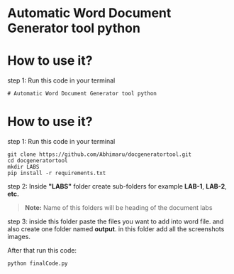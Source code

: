 # Automatic Word Document Generator tool python

# How to use it?


step 1: Run this code in your terminal

    ﻿# Automatic Word Document Generator tool python

# How to use it?


step 1: Run this code in your terminal

    git clone https://github.com/Abhimaru/docgeneratortool.git
    cd docgeneratortool
    mkdir LABS
    pip install -r requirements.txt
    
step 2: Inside **"LABS"** folder create sub-folders for example **LAB-1**, **LAB-2**, **etc.** 
> **Note:** Name of this folders will be heading of the document labs

step 3: inside this folder paste the files you want to add into word file. and also create one folder named **output**. in this folder add all the screenshots images. 

After that run this code:

    python finalCode.py

